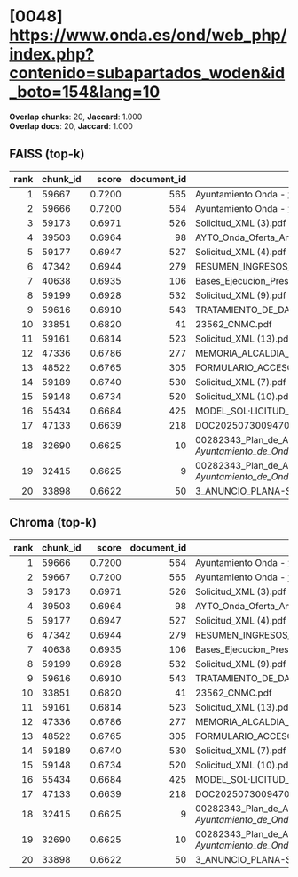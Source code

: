 # [0048] https://www.onda.es/ond/web_php/index.php?contenido=subapartados_woden&id_boto=154&lang=10

**Overlap chunks**: 20, **Jaccard**: 1.000  
**Overlap docs**: 20, **Jaccard**: 1.000

## FAISS (top-k)
rank | chunk_id | score | document_id | title
---:|---|---:|---:|---
1 | 59667 | 0.7200 | 565 | Ayuntamiento Onda - www.onda.es
2 | 59666 | 0.7200 | 564 | Ayuntamiento Onda - www.onda.es
3 | 59173 | 0.6971 | 526 | Solicitud_XML (3).pdf
4 | 39503 | 0.6964 | 98 | AYTO_Onda_Oferta_Anexo_I_firmado.pdf.pdf
5 | 59177 | 0.6947 | 527 | Solicitud_XML (4).pdf
6 | 47342 | 0.6944 | 279 | RESUMEN_INGRESOS_2025.pdf_1742285328909.pdf
7 | 40638 | 0.6935 | 106 | Bases_Ejecucion_Presupuesto_2025.pdf
8 | 59199 | 0.6928 | 532 | Solicitud_XML (9).pdf
9 | 59616 | 0.6910 | 543 | TRATAMIENTO_DE_DATOS.pdf
10 | 33851 | 0.6820 | 41 | 23562_CNMC.pdf
11 | 59161 | 0.6814 | 523 | Solicitud_XML (13).pdf
12 | 47336 | 0.6786 | 277 | MEMORIA_ALCALDIA_PRESUPUESTO_2025.pdf_1742285328938.pdf
13 | 48522 | 0.6765 | 305 | FORMULARIO_ACCESO_PID.pdf
14 | 59189 | 0.6740 | 530 | Solicitud_XML (7).pdf
15 | 59148 | 0.6734 | 520 | Solicitud_XML (10).pdf
16 | 55434 | 0.6684 | 425 | MODEL_SOL·LICITUD_ESCOLETA_ESTIU_2025 (1).pdf
17 | 47133 | 0.6639 | 218 | DOC20250730094702ANEXO_I_signed.pdf.pdf
18 | 32690 | 0.6625 | 10 | 00282343_Plan_de_Adecuacion_al_ENS_-_Ayuntamiento_de_Onda_(1).pdf.pdf
19 | 32415 | 0.6625 | 9 | 00282343_Plan_de_Adecuacion_al_ENS_-_Ayuntamiento_de_Onda_(1).pdf (1).pdf
20 | 33898 | 0.6622 | 50 | 3_ANUNCIO_PLANA-SOLAR.pdf

## Chroma (top-k)
rank | chunk_id | score | document_id | title
---:|---|---:|---:|---
1 | 59666 | 0.7200 | 564 | Ayuntamiento Onda - www.onda.es
2 | 59667 | 0.7200 | 565 | Ayuntamiento Onda - www.onda.es
3 | 59173 | 0.6971 | 526 | Solicitud_XML (3).pdf
4 | 39503 | 0.6964 | 98 | AYTO_Onda_Oferta_Anexo_I_firmado.pdf.pdf
5 | 59177 | 0.6947 | 527 | Solicitud_XML (4).pdf
6 | 47342 | 0.6944 | 279 | RESUMEN_INGRESOS_2025.pdf_1742285328909.pdf
7 | 40638 | 0.6935 | 106 | Bases_Ejecucion_Presupuesto_2025.pdf
8 | 59199 | 0.6928 | 532 | Solicitud_XML (9).pdf
9 | 59616 | 0.6910 | 543 | TRATAMIENTO_DE_DATOS.pdf
10 | 33851 | 0.6820 | 41 | 23562_CNMC.pdf
11 | 59161 | 0.6814 | 523 | Solicitud_XML (13).pdf
12 | 47336 | 0.6786 | 277 | MEMORIA_ALCALDIA_PRESUPUESTO_2025.pdf_1742285328938.pdf
13 | 48522 | 0.6765 | 305 | FORMULARIO_ACCESO_PID.pdf
14 | 59189 | 0.6740 | 530 | Solicitud_XML (7).pdf
15 | 59148 | 0.6734 | 520 | Solicitud_XML (10).pdf
16 | 55434 | 0.6684 | 425 | MODEL_SOL·LICITUD_ESCOLETA_ESTIU_2025 (1).pdf
17 | 47133 | 0.6639 | 218 | DOC20250730094702ANEXO_I_signed.pdf.pdf
18 | 32415 | 0.6625 | 9 | 00282343_Plan_de_Adecuacion_al_ENS_-_Ayuntamiento_de_Onda_(1).pdf (1).pdf
19 | 32690 | 0.6625 | 10 | 00282343_Plan_de_Adecuacion_al_ENS_-_Ayuntamiento_de_Onda_(1).pdf.pdf
20 | 33898 | 0.6622 | 50 | 3_ANUNCIO_PLANA-SOLAR.pdf

